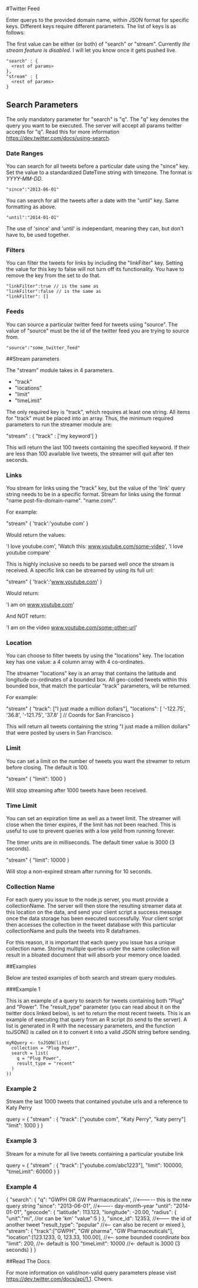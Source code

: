 #Twitter Feed

Enter querys to the provided domain name, within JSON format for specific keys.
Different keys require different parameters. The list of keys is as follows:

The first value can be either (or both) of "search" or "stream". Currently _the stream feature is disabled_. I will let you know once it gets pushed live.

    "search" : {
      <rest of params>
    },
    "stream" : {
      <rest of params>
    }


## Search Parameters

The only mandatory parameter for "search" is "q". The "q" key denotes the query you want to be executed. The server will accept all params twitter accepts for "q". Read this for more information https://dev.twitter.com/docs/using-search.

### Date Ranges

You can search for all tweets before a particular date using the "since" key. Set the value to a standardized DateTime string with timezone. The format is _YYYY-MM-DD_.

    "since":"2013-06-01"

You can search for all the tweets after a date with the "until" key. Same formatting as above.

    "until":"2014-01-01"

The use of 'since' and 'until' is independant, meaning they can, but don't have to, be used together.

### Filters

You can filter the tweets for links by including the "linkFilter" key. Setting the value for this key to false will not turn off its functionality. You have to remove the key from the set to do that.

    "linkFilter":true // is the same as
    "linkFilter":false // is the same as
    "linkFilter": []

### Feeds

You can source a particular twitter feed for tweets using "source". The value of "source" must be the id of the twitter feed you are trying to source from.

    "source":"some_twitter_feed"


##Stream parameters

The "stream" module takes in 4 parameters.

  - "track"
  - "locations"
  - "limit"
  - "timeLimit"

The only required key is "track", which requires at least one string. All items for "track" must be placed into an array. Thus, the minimum required parameters to run the streamer module are:

  "stream" : {
    "track" : ['my keyword']
  }

This will return the last 100 tweets containing the specified keyword. If their are less than 100 available live tweets, the streamer will quit after ten seconds.


### Links

You stream for links using the "track" key, but the value of the 'link' query string needs to be in a specific format. Stream for links using the format "name post-fix-domain-name". "name.com/".

For example:

  "stream" {
    'track':'youtube com'
  }

Would return the values:

  'I love youtube.com',
  'Watch this: www.youtube.com/some-video',
  'I love youtube compare'

This is highly inclusive so needs to be parsed well once the stream is received. A specific link can be streamed by using its full url:

  "stream" {
    'track':'www.youtube.com'
  }

Would return:

  'I am on www.youtube.com'

And NOT return:

  'I am on the video www.youtube.com/some-other-url'


### Location

You can choose to filter tweets by using the "locations" key. The location key has one value: a 4 column array with 4 co-ordinates.

The streamer "locations" key is an array that contains the latitude and longitude co-ordinates of a bounded box. All geo-coded tweets within this bounded box, that match the particular "track" parameters, will be returned.

For example:

  "stream" {
    "track": ["I just made a million dollars"],
    "locations": [ '-122.75', '36.8', '-121.75', '37.8' ] // Coords for San Francisco
  }

This will return all tweets containing the string "I just made a million dollars" that were posted by users in San Francisco.

### Limit

You can set a limit on the number of tweets you want the streamer to return before closing. The default is 100.

  "stream" {
    "limit": 1000
  }

Will stop streaming after 1000 tweets have been received.

### Time Limit

You can set an expiration time as well as a tweet limit. The streamer will close when the timer expires, if the limit has not been reached. This is useful to use to prevent queries with a low yeild from running forever.

The timer units are in milliseconds. The default timer value is 3000 (3 seconds).

  "stream" {
    "limit": 10000
  }

Will stop a non-expired stream after running for 10 seconds.

### Collection Name

For each query you issue to the node.js server, you must provide a collectionName. The server will then store the resulting streamer data at this location on the data, and send your client script a success message once the data storage has been executed successfully. Your client script then accesses the collection in the tweet database with this particular collectionName and pulls the tweets into R dataframes.

For this reason, it is important that each query you issue has a unique collection name. Storing multiple queries under the same collection will result in a bloated document that will absorb your memory once loaded.

##Examples

Below are tested examples of both search and stream query modules.

###Example 1

This is an example of a query to search for tweets containing both "Plug" and "Power". The "result_type" parameter (you can read about it on the twitter docs linked below), is set to return the most recent tweets. This is an example of executing that query from an R script (to send to the server). A list is generated in R with the necessary parameters, and the function toJSON() is called on it to convert it into a valid JSON string before sending.

    myRQuery <- toJSON(list(
      collection = "Plug Power",
      search = list(
        q = "Plug Power",
        result_type = "recent"
      )
    ))

### Example 2

Stream the last 1000 tweets that contained youtube urls and a reference to Katy Perry

  query = {
    "stream" : {
      "track": ["youtube com", "Katy Perry", "katy perry"]
      "limit": 1000
    }
  }

### Example 3

Stream for a minute for all live tweets containing a particular youtube link

  query = {
    "stream" : {
      "track": ["youtube.com/abc1223"],
      "limit": 100000,
      "timeLimit": 60000
    }
  }

### Example 4

  {
    "search": {
      "q": "GWPH OR GW Pharmaceuticals", //<----- this is the new query string
      "since": "2013-06-01", //<---- day-month-year
      "until": "2014-01-01",
      "geocode": {
        "latitude": 113.123,
        "longitude": -20.00,
        "radius": {
          "unit":"mi", //or can be 'km'
          "value":5
        }
      },
      "since_id": 12353, //<--- the id of another tweet
      "result_type": "popular" //<-- can also be recent or mixed
    },
    "stream": {
      "track":["GWPH", "GW pharma", "GW Pharmaceuticals"],
      "location":[123.1233, 0, 123.33, 100.00], //<-- some bounded coordinate box
      "limit": 200, //<- default is 100
      "timeLimit": 10000 //<- default is 3000 (3 seconds)
    }
  }

##Read The Docs

For more information on valid/non-valid query parameters please visit https://dev.twitter.com/docs/api/1.1. Cheers.